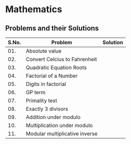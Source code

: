 # Mathematics

## Problems and their Solutions

| S.No. | Problem | Solution |
| ----- | ------- | -------- |
| 01. | Absolute value | |
| 02. | Convert Celcius to Fahrenheit | | 
| 03. | Quadratic Equation Roots | |
| 04. | Factorial of a Number | |
| 05. | Digits in factorial | |
| 06. | GP term | |
| 07. | Primality test | |
| 08. | Exactly 3 divisors | |
| 09. | Addition under modulo | |
| 10. | Multiplication under modulo | |
| 11. | Modular multiplicative inverse | |